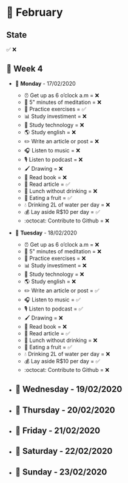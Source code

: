 # 📅 February

## State

✅ ❌

## 📌 Week 4

-   🚩 **Monday** - 17/02/2020
    -   ⏰ Get up as 6 o’clock a.m = ❌
    -   🙏 5" minutes of meditation = ❌
    -   💪 Practice exercises = ✅
    -   📊 Study investiment = ❌
    -   📱 Study technology = ❌
    -   🌎 Study english = ❌
    -   ✏️ Write an article or post = ❌
    -   🎧 Listen to music = ❌
    -   🎙 Listen to podcast = ❌
    -   🖌 Drawing = ❌
    -   📕 Read book = ❌
    -   📃 Read article = ✅
    -   🍕 Lunch without drinking = ❌
    -   🍎 Eating a fruit = ✅
    -   💧 Drinking 2L of water per day = ❌
    -   💰 Lay aside R$10 per day = ✅
    -   :octocat: Contribute to Github = ❌

-   🚩 **Tuesday** - 18/02/2020
    -   ⏰ Get up as 6 o’clock a.m = ❌
    -   🙏 5" minutes of meditation = ❌
    -   💪 Practice exercises = ❌
    -   📊 Study investiment = ❌
    -   📱 Study technology = ❌
    -   🌎 Study english = ❌
    -   ✏️ Write an article or post = ✅
    -   🎧 Listen to music = ✅
    -   🎙 Listen to podcast = ✅
    -   🖌 Drawing = ❌
    -   📕 Read book = ❌
    -   📃 Read article = ✅
    -   🍕 Lunch without drinking = ❌
    -   🍎 Eating a fruit = ✅
    -   💧 Drinking 2L of water per day = ❌
    -   💰 Lay aside R$10 per day = ✅
    -   :octocat: Contribute to Github = ❌

-   🚩 **Wednesday** - 19/02/2020
    -   

-   🚩 **Thursday** - 20/02/2020
    -   

-   🚩 **Friday** - 21/02/2020
    -   

-   🚩 **Saturday** - 22/02/2020
    -   

-   🚩 **Sunday** - 23/02/2020
    -   